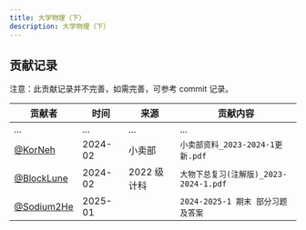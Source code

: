 ```yaml
---
title: 大学物理（下）
description: 大学物理（下）
---
```


## 贡献记录

注意：此贡献记录并不完善，如需完善，可参考 commit 记录。

| 贡献者                                     | 时间    | 来源        | 贡献内容                               |
| ------------------------------------------ | ------- | ----------- | -------------------------------------- |
| ...                                        | ...     | ...         | ...                                    |
| [@KorNeh](https://github.com/KorNeh)       | 2024-02 | 小卖部      | `小卖部资料_2023-2024-1更新.pdf`       |
| [@BlockLune](https://github.com/BlockLune) | 2024-02 | 2022 级计科 | `大物下总复习(注解版)_2023-2024-1.pdf` |
| [@Sodium2He](https://github.com/Sodium2He) | 2025-01 |            | `2024-2025-1 期末 部分习题及答案` |